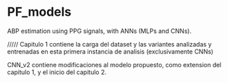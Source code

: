 # PF_models
ABP estimation using PPG signals, with ANNs (MLPs and CNNs). 

/////
Capitulo 1 contiene la carga del dataset y las variantes analizadas y entrenadas en esta primera instancia de analisis (exclusivamente CNNs)

CNN_v2 contiene modificaciones al modelo propuesto, como extension del capitulo 1, y el inicio del capitulo 2.
